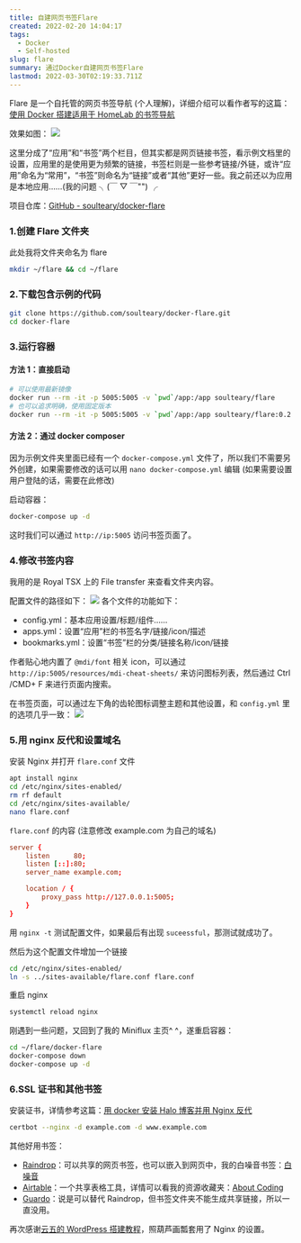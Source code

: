 ```yaml
---
title: 自建网页书签Flare
created: 2022-02-20 14:04:17
tags:
  - Docker
  - Self-hosted
slug: flare
summary: 通过Docker自建网页书签Flare
lastmod: 2022-03-30T02:19:33.711Z
---
```


Flare 是一个自托管的网页书签导航 (个人理解)，详细介绍可以看作者写的这篇：[使用 Docker 搭建适用于 HomeLab 的书签导航](https://sspai.com/post/71329)

效果如图：
![](https://uneorange.oss-cn-guangzhou.aliyuncs.com/202202152046471.png)

这里分成了“应用”和“书签”两个栏目，但其实都是网页链接书签，看示例文档里的设置，应用里的是使用更为频繁的链接，书签栏则是一些参考链接/外链，或许“应用”命名为“常用”，“书签”则命名为“链接”或者“其他”更好一些。我之前还以为应用是本地应用……(我的问题
╮(￣ ▽ ￣"") ╭

项目仓库：[GitHub - soulteary/docker-flare](https://github.com/soulteary/docker-flare)

### 1.创建 Flare 文件夹

此处我将文件夹命名为 flare

```bash
mkdir ~/flare && cd ~/flare
```

### 2.下载包含示例的代码

```bash
git clone https://github.com/soulteary/docker-flare.git
cd docker-flare
```

### 3.运行容器

#### 方法 1：直接启动

```bash
# 可以使用最新镜像
docker run --rm -it -p 5005:5005 -v `pwd`/app:/app soulteary/flare
# 也可以追求明确，使用固定版本
docker run --rm -it -p 5005:5005 -v `pwd`/app:/app soulteary/flare:0.2.10
```

#### 方法 2：通过 docker composer

因为示例文件夹里面已经有一个 `docker-compose.yml` 文件了，所以我们不需要另外创建，如果需要修改的话可以用 `nano docker-compose.yml` 编辑 (如果需要设置用户登陆的话，需要在此修改)

启动容器：

```bash
docker-compose up -d
```

这时我们可以通过 `http://ip:5005` 访问书签页面了。

### 4.修改书签内容

我用的是 Royal TSX 上的 File transfer 来查看文件夹内容。

配置文件的路径如下：
![](https://uneorange.oss-cn-guangzhou.aliyuncs.com/202202152023587.png)
各个文件的功能如下：

- config.yml：基本应用设置/标题/组件……
- apps.yml：设置“应用”栏的书签名字/链接/icon/描述
- bookmarks.yml：设置“书签”栏的分类/链接名称/icon/链接

作者贴心地内置了 `@mdi/font` 相关 icon，可以通过 `http://ip:5005/resources/mdi-cheat-sheets/` 来访问图标列表，然后通过 Ctrl /CMD+ F 来进行页面内搜索。

在书签页面，可以通过左下角的齿轮图标调整主题和其他设置，和 `config.yml` 里的选项几乎一致：
![](https://uneorange.oss-cn-guangzhou.aliyuncs.com/202202152044727.png)

### 5.用 nginx 反代和设置域名

安装 Nginx 并打开 `flare.conf` 文件

```bash
apt install nginx
cd /etc/nginx/sites-enabled/
rm rf default
cd /etc/nginx/sites-available/
nano flare.conf
```

`flare.conf` 的内容 (注意修改 example.com 为自己的域名)

```conf
server {
    listen      80;
    listen [::]:80;
    server_name example.com;

    location / {
        proxy_pass http://127.0.0.1:5005;
    }
}
```

用 `nginx -t` 测试配置文件，如果最后有出现 `suceessful`，那测试就成功了。

然后为这个配置文件增加一个链接

```bash
cd /etc/nginx/sites-enabled/
ln -s ../sites-available/flare.conf flare.conf
```

重启 nginx

```bash
systemctl reload nginx
```

刚遇到一些问题，又回到了我的 Miniflux 主页^ ^，遂重启容器：

```bash
cd ~/flare/docker-flare
docker-compose down
docker-compose up -d
```

### 6.SSL 证书和其他书签

安装证书，详情参考这篇：[用 docker 安装 Halo 博客并用 Nginx 反代](https://halo.sevic.me/archives/halo-in-docker)

```bash
certbot --nginx -d example.com -d www.example.com
```

其他好用书签：

- [Raindrop](https://app.raindrop.io/)：可以共享的网页书签，也可以嵌入到网页中，我的白噪音书签：[白噪音](https://raindrop.io/Rainny/-21205390)
- [Airtable](https://airtable.com/)：一个共享表格工具，详情可以看我的资源收藏夹：[About Coding](https://airtable.com/shrpftxf6JgRomP2X/tblEvtThXHNBMQ8lW/viwSXGTALloahC10H)
- [Guardo](https://guardo.io/)：说是可以替代 Raindrop，但书签文件夹不能生成共享链接，所以一直没用。

再次感谢[云五的 WordPress 搭建教程](https://yukieyun.net/tech/shared-service-same-server-wordpress/)，照葫芦画瓢套用了 Nginx 的设置。
